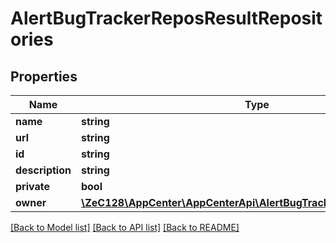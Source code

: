 # AlertBugTrackerReposResultRepositories

## Properties
Name | Type | Description | Notes
------------ | ------------- | ------------- | -------------
**name** | **string** |  | 
**url** | **string** |  | 
**id** | **string** |  | 
**description** | **string** |  | [optional] 
**private** | **bool** |  | [optional] 
**owner** | [**\ZeC128\AppCenter\AppCenterApi\AlertBugTrackerReposResultOwner**](AlertBugTrackerReposResultOwner.md) |  | [optional] 

[[Back to Model list]](../README.md#documentation-for-models) [[Back to API list]](../README.md#documentation-for-api-endpoints) [[Back to README]](../README.md)


